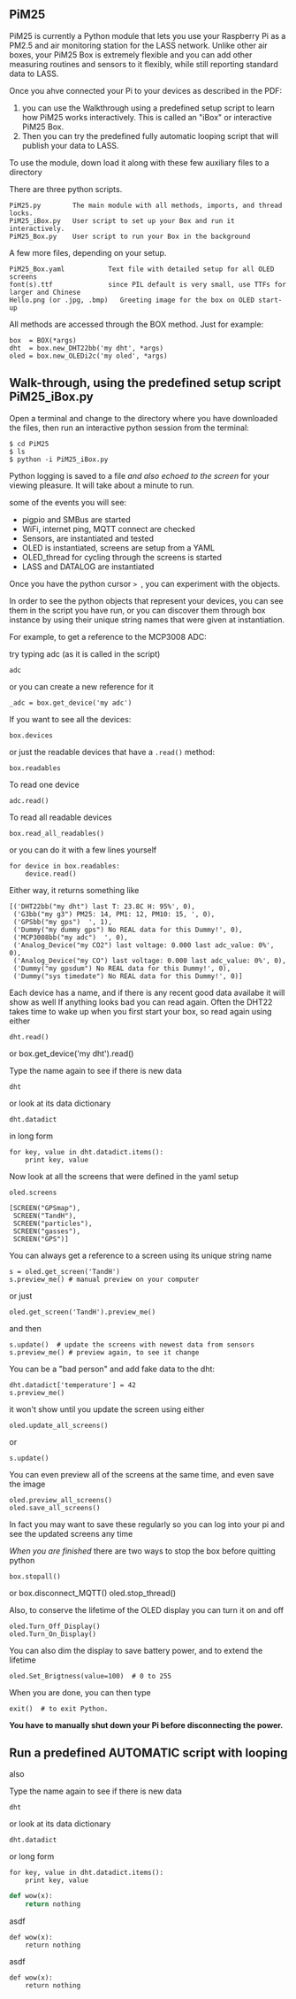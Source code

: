 ## PiM25

PiM25 is currently a Python module that lets you use your Raspberry Pi as a PM2.5 and air monitoring station for the LASS network. Unlike other air boxes, your PiM25 Box is extremely flexible and you can add other measuring routines and sensors to it flexibly, while still reporting standard data to LASS. 

Once you ahve connected your Pi to your devices as described in the PDF:

1. you can use the Walkthrough using a predefined setup script to learn how PiM25 works interactively. This is called an "iBox" or interactive PiM25 Box. 
2. Then you can try the predefined fully automatic looping script that will publish your data to LASS.


To use the module, down load it along with these few auxiliary files to a directory

There are three python scripts.

    PiM25.py        The main module with all methods, imports, and thread locks.
    PiM25_iBox.py   User script to set up your Box and run it interactively.
    PiM25_Box.py    User script to run your Box in the background

A few more files, depending on your setup.

    PiM25_Box.yaml           Text file with detailed setup for all OLED screens
    font(s).ttf              since PIL default is very small, use TTFs for larger and Chinese
    Hello.png (or .jpg, .bmp)   Greeting image for the box on OLED start-up

All methods are accessed through the BOX method. Just for example:

```
box  = BOX(*args)
dht  = box.new_DHT22bb('my dht', *args)
oled = box.new_OLEDi2c('my oled', *args)
```

## Walk-through, using the predefined setup script PiM25_iBox.py


Open a terminal and change to the directory where you have downloaded the files, then run an interactive python session from the terminal:

    $ cd PiM25
    $ ls
    $ python -i PiM25_iBox.py

Python logging is saved to a file *and also echoed to the screen* for your viewing pleasure. It will take about a minute to run.

some of the events you will see:

* pigpio and SMBus are started
* WiFi, internet ping, MQTT connect are checked
* Sensors, are instantiated and tested
* OLED is instantiated, screens are setup from a YAML
* OLED_thread for cycling through the screens is started
* LASS and DATALOG are instantiated

Once you have the python cursor `> `, you can experiment with the objects.

In order to see the python objects that represent your devices, you can see them in the script you have run, or you can discover them through box instance by using their unique string names that were given at instantiation.

For example, to get a reference to the MCP3008 ADC:

try typing adc (as it is called in the script)

    adc

or you can create a new reference for it

    _adc = box.get_device('my adc')

If you want to see all the devices:

    box.devices

or just the readable devices that have a `.read()` method:

    box.readables

To read one device

    adc.read()

To read all readable devices

    box.read_all_readables() 

or you can do it with a few lines yourself

    for device in box.readables:
        device.read()
 

Either way, it returns something like

```
[('DHT22bb("my dht") last T: 23.8C H: 95%', 0),
 ('G3bb("my g3") PM25: 14, PM1: 12, PM10: 15, ', 0),
 ('GPSbb("my gps")  ', 1),
 ('Dummy("my dummy gps") No REAL data for this Dummy!', 0),
 ('MCP3008bb("my adc")  ', 0),
 ('Analog_Device("my CO2") last voltage: 0.000 last adc_value: 0%', 0),
 ('Analog_Device("my CO") last voltage: 0.000 last adc_value: 0%', 0),
 ('Dummy("my gpsdum") No REAL data for this Dummy!', 0),
 ('Dummy("sys timedate") No REAL data for this Dummy!', 0)]
```

Each device has a name, and if there is any recent good data availabe it will show as well If anything looks bad you can read again. Often the DHT22 takes time to wake up when you first start your box, so read again using either

    dht.read()
or 
    box.get_device('my dht').read()

Type the name again to see if there is new data

    dht

or look at its data dictionary

    dht.datadict

in long form

    for key, value in dht.datadict.items():
        print key, value


Now look at all the screens that were defined in the yaml setup

    oled.screens

```
[SCREEN("GPSmap"),
 SCREEN("TandH"),
 SCREEN("particles"),
 SCREEN("gasses"),
 SCREEN("GPS")]
 ```

You can always get a reference to a screen using its unique string name

    s = oled.get_screen('TandH')
    s.preview_me() # manual preview on your computer

or just

    oled.get_screen('TandH').preview_me()
and then

    s.update()  # update the screens with newest data from sensors
    s.preview_me() # preview again, to see it change

You can be a "bad person" and add fake data to the dht:

    dht.datadict['temperature'] = 42
    s.preview_me()

it won't show until you update the screen using either

    oled.update_all_screens()

or

    s.update()

You can even preview all of the screens at the same time, and even save the image

    oled.preview_all_screens()  
    oled.save_all_screens()

In fact you may want to save these regularly so you can log into your pi and see the updated screens any time

*When you are finished* there are two ways to stop the box before quitting python

    box.stopall()

or 
    box.disconnect_MQTT()
    oled.stop_thread()

Also, to conserve the lifetime of the OLED display you can turn it on and off

    oled.Turn_Off_Display()
    oled.Turn_On_Display()

You can also dim the display to save battery power, and to extend the lifetime

    oled.Set_Brigtness(value=100)  # 0 to 255

When you are done, you can then type

    exit()  # to exit Python.

**You have to manually shut down your Pi before disconnecting the power.**


## Run a predefined AUTOMATIC script with looping

also 



Type the name again to see if there is new data

`dht`

or look at its data dictionary

`dht.datadict`

or long form

```
for key, value in dht.datadict.items():
    print key, value
```

```python
def wow(x):
    return nothing
 ```

asdf

```
def wow(x):
    return nothing
```

asdf

```
def wow(x):
    return nothing
```

